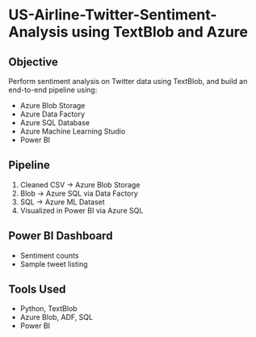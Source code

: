  # US-Airline-Twitter-Sentiment-Analysis using TextBlob and Azure

##  Objective
Perform sentiment analysis on Twitter data using TextBlob, and build an end-to-end pipeline using:
- Azure Blob Storage
- Azure Data Factory
- Azure SQL Database
- Azure Machine Learning Studio
- Power BI

##  Pipeline
1. Cleaned CSV → Azure Blob Storage
2. Blob → Azure SQL via Data Factory
3. SQL → Azure ML Dataset
4. Visualized in Power BI via Azure SQL

## Power BI Dashboard
- Sentiment counts
- Sample tweet listing

##  Tools Used
- Python, TextBlob
- Azure Blob, ADF, SQL
- Power BI
